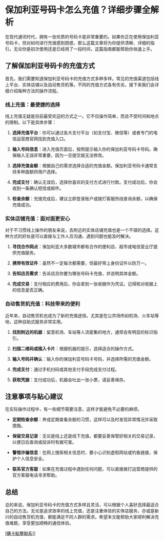 # 保加利亚号码卡怎么充值？详细步骤全解析

在现代通讯时代，拥有一张优质的号码卡是非常重要的。如果你正在使用保加利亚号码卡，但对如何进行充值感到困惑，那么这篇文章将为你提供清晰、详细的指引。无论你是初次使用还是已经用了一段时间，这篇指南都能帮助你快速上手。

## 了解保加利亚号码卡的充值方式

首先，我们需要知道保加利亚号码卡的充值方式多种多样。常见的充值渠道包括线上平台、实体店铺以及自动售货机等。不同的充值方式各有优劣，接下来我们会详细介绍每种方法的操作流程。

### 线上充值：最便捷的选择

线上充值无疑是目前最受欢迎的方式之一。它不仅操作简单，而且不受时间和地点的限制。以下是具体步骤：

1. **选择充值平台**：你可以通过各大支付平台（如支付宝、微信等）或者专门的电信运营商官网找到充值入口。
   
2. **输入号码信息**：进入充值页面后，按照提示输入你的保加利亚号码卡号码。确保输入无误非常重要，因为一旦提交就无法修改。

3. **选择充值金额**：根据自己的需求选择合适的充值金额。保加利亚号码卡通常支持多种面额供用户选择。

4. **完成支付**：确认无误后，选择你喜欢的支付方式进行付款。支付成功后，你会收到一条确认短信或邮件。

5. **检查余额**：充值完成后，建议立即登录账户或拨打客服热线查询余额，以确保充值成功。

### 实体店铺充值：面对面更安心

对于不习惯线上操作的朋友来说，去附近的实体店铺充值也是一个不错的选择。这种方式的好处是可以直接与工作人员沟通，遇到问题也能及时解决。

1. **寻找合作网点**：保加利亚大多数城市都有合作的便利店、超市或电信营业厅提供充值服务。

2. **携带有效证件**：虽然不一定每次都需要，但最好带上身份证件以防万一。

3. **告知店员需求**：告诉店员你要为哪张号码卡充值，并说明具体金额。

4. **完成交易**：支付相应的费用后，你会拿到一张收据作为凭证。记得核对收据上的信息是否正确。

### 自动售货机充值：科技带来的便利

近年来，自动售货机也成为了新的充值途径。尤其是在公共场所如机场、火车站等地，这种自助式服务非常实用。

1. **找到附近的机器**：留意机场、车站等人流密集的地方，通常会有明显的标识指引。

2. **扫描二维码或插入卡片**：根据机器的提示，选择适合的操作方式。

3. **输入号码并确认**：输入你的保加利亚号码卡号码，并选择所需的充值金额。

4. **完成支付**：通过手机扫码或其他支付手段完成支付过程。

5. **获取凭据**：支付成功后，机器会吐出一张小票，请妥善保存。

## 注意事项与贴心建议

在实际操作过程中，有一些细节需要注意，这样才能避免不必要的麻烦。

- **定期检查余额**：养成定期查看余额的习惯，这样可以及时发现异常情况并采取措施。
  
- **保留交易记录**：无论是线上还是线下充值，都要妥善保管好相关的交易记录，以便日后查询或投诉时有据可查。

- **警惕诈骗信息**：在网上搜索相关信息时，要小心识别虚假网站或钓鱼链接，保护个人信息安全。

- **联系官方客服**：如果在充值过程中遇到任何问题，可以直接拨打运营商提供的官方客服电话寻求帮助。

## 总结

总的来说，保加利亚号码卡的充值方式多样且灵活，可以根据个人喜好选择最适合自己的方法。无论是追求效率的线上充值，还是注重体验的实体店服务，亦或是新兴的自动售货机充值，都能满足不同人群的需求。希望本文能帮助大家顺利解决充值难题，享受更加顺畅的通信体验。

[[購卡點擊聯系](https://t.me/s/esim1088)]]